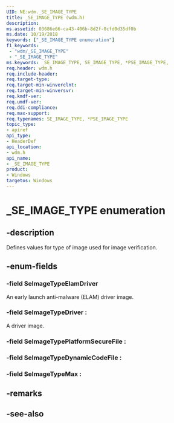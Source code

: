 ```yaml
---
UID: NE:wdm._SE_IMAGE_TYPE
title: _SE_IMAGE_TYPE (wdm.h)
description: 
ms.assetid: 03686e66-ca43-406b-8d2f-0cfd0d35df0b
ms.date: 10/19/2018
keywords: ["_SE_IMAGE_TYPE enumeration"]
f1_keywords:
 - "wdm/_SE_IMAGE_TYPE"
 - "_SE_IMAGE_TYPE"
ms.keywords: _SE_IMAGE_TYPE, SE_IMAGE_TYPE, *PSE_IMAGE_TYPE, 
req.header: wdm.h
req.include-header:
req.target-type:
req.target-min-winverclnt:
req.target-min-winversvr:
req.kmdf-ver:
req.umdf-ver:
req.ddi-compliance:
req.max-support:
req.typenames: SE_IMAGE_TYPE, *PSE_IMAGE_TYPE
topic_type: 
- apiref
api_type: 
- HeaderDef
api_location:
- wdm.h
api_name: 
- _SE_IMAGE_TYPE
product:
- Windows
targetos: Windows
---
```


# _SE_IMAGE_TYPE enumeration

## -description

Defines values for type of image used for image verification.

## -enum-fields

### -field SeImageTypeElamDriver

An early launch anti-malware (ELAM) driver image. 

### -field SeImageTypeDriver : 

A driver image.

### -field SeImageTypePlatformSecureFile : 

### -field SeImageTypeDynamicCodeFile : 
### -field SeImageTypeMax : 

## -remarks

## -see-also

